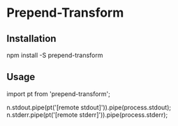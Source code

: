 
# Prepend-Transform

## Installation
npm install -S prepend-transform



## Usage

import pt from 'prepend-transform';

n.stdout.pipe(pt('[remote stdout]')).pipe(process.stdout);
n.stderr.pipe(pt('[remote stderr]')).pipe(process.stderr);
